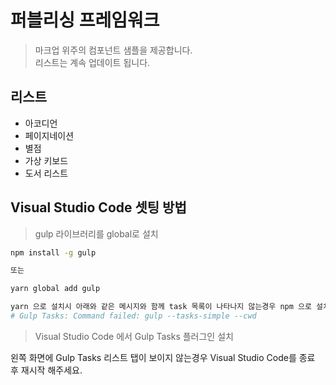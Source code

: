# 퍼블리싱 프레임워크 
> 마크업 위주의 컴포넌트 샘플을 제공합니다.  
> 리스트는 계속 업데이트 됩니다.  


## 리스트
* 아코디언
* 페이지네이션
* 별점  
* 가상 키보드
* 도서 리스트



## Visual Studio Code 셋팅 방법 
  
> gulp 라이브러리를 global로 설치
```bash
npm install -g gulp

또는

yarn global add gulp

yarn 으로 설치시 아래와 같은 메시지와 함께 task 목록이 나타나지 않는경우 npm 으로 설치해주세요.
# Gulp Tasks: Command failed: gulp --tasks-simple --cwd 
```

> Visual Studio Code 에서 Gulp Tasks 플러그인 설치

왼쪽 화면에 Gulp Tasks 리스트 탭이 보이지 않는경우 Visual Studio Code를 종료 후 재시작 해주세요.
